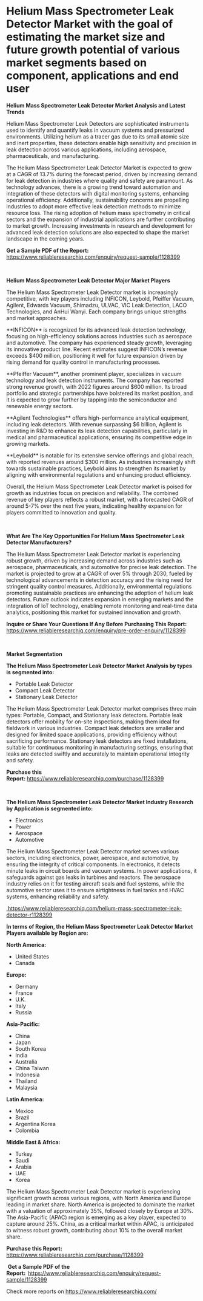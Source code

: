 <p><h1>Helium Mass Spectrometer Leak Detector Market with the goal of estimating the market size and future growth potential of various market segments based on component, applications and end user</h1></p><p><strong>Helium Mass Spectrometer Leak Detector Market Analysis and Latest Trends</strong></p>
<p><p>Helium Mass Spectrometer Leak Detectors are sophisticated instruments used to identify and quantify leaks in vacuum systems and pressurized environments. Utilizing helium as a tracer gas due to its small atomic size and inert properties, these detectors enable high sensitivity and precision in leak detection across various applications, including aerospace, pharmaceuticals, and manufacturing. </p><p>The Helium Mass Spectrometer Leak Detector Market is expected to grow at a CAGR of 13.7% during the forecast period, driven by increasing demand for leak detection in industries where quality and safety are paramount. As technology advances, there is a growing trend toward automation and integration of these detectors with digital monitoring systems, enhancing operational efficiency. Additionally, sustainability concerns are propelling industries to adopt more effective leak detection methods to minimize resource loss. The rising adoption of helium mass spectrometry in critical sectors and the expansion of industrial applications are further contributing to market growth. Increasing investments in research and development for advanced leak detection solutions are also expected to shape the market landscape in the coming years.</p></p>
<p><strong>Get a Sample PDF of the Report:&nbsp;</strong> <a href="https://www.reliableresearchiq.com/enquiry/request-sample/1128399?utm_campaign=2475&utm_medium=2&utm_source=Github&utm_content=ia&utm_term=18022025&utm_id=helium-mass-spectrometer-leak-detector">https://www.reliableresearchiq.com/enquiry/request-sample/1128399</a></p>
<p>&nbsp;</p>
<p><strong>Helium Mass Spectrometer Leak Detector Major Market Players</strong></p>
<p><p>The Helium Mass Spectrometer Leak Detector market is increasingly competitive, with key players including INFICON, Leybold, Pfeiffer Vacuum, Agilent, Edwards Vacuum, Shimadzu, ULVAC, VIC Leak Detection, LACO Technologies, and AnHui Wanyi. Each company brings unique strengths and market approaches.</p><p>**INFICON** is recognized for its advanced leak detection technology, focusing on high-efficiency solutions across industries such as aerospace and automotive. The company has experienced steady growth, leveraging its innovative product line. Recent estimates suggest INFICON’s revenue exceeds $400 million, positioning it well for future expansion driven by rising demand for quality control in manufacturing processes.</p><p>**Pfeiffer Vacuum**, another prominent player, specializes in vacuum technology and leak detection instruments. The company has reported strong revenue growth, with 2022 figures around $600 million. Its broad portfolio and strategic partnerships have bolstered its market position, and it is expected to grow further by tapping into the semiconductor and renewable energy sectors.</p><p>**Agilent Technologies** offers high-performance analytical equipment, including leak detectors. With revenue surpassing $6 billion, Agilent is investing in R&D to enhance its leak detection capabilities, particularly in medical and pharmaceutical applications, ensuring its competitive edge in growing markets.</p><p>**Leybold** is notable for its extensive service offerings and global reach, with reported revenues around $300 million. As industries increasingly shift towards sustainable practices, Leybold aims to strengthen its market by aligning with environmental regulations and enhancing product efficiency.</p><p>Overall, the Helium Mass Spectrometer Leak Detector market is poised for growth as industries focus on precision and reliability. The combined revenue of key players reflects a robust market, with a forecasted CAGR of around 5-7% over the next five years, indicating healthy expansion for players committed to innovation and quality.</p></p>
<p>&nbsp;</p>
<p><strong>What Are The Key Opportunities For Helium Mass Spectrometer Leak Detector Manufacturers?</strong></p>
<p><p>The Helium Mass Spectrometer Leak Detector market is experiencing robust growth, driven by increasing demand across industries such as aerospace, pharmaceuticals, and automotive for precise leak detection. The market is projected to grow at a CAGR of over 5% through 2030, fueled by technological advancements in detection accuracy and the rising need for stringent quality control measures. Additionally, environmental regulations promoting sustainable practices are enhancing the adoption of helium leak detectors. Future outlook indicates expansion in emerging markets and the integration of IoT technology, enabling remote monitoring and real-time data analytics, positioning this market for sustained innovation and growth.</p></p>
<p><strong>Inquire or Share Your Questions If Any Before Purchasing This Report:</strong> <a href="https://www.reliableresearchiq.com/enquiry/pre-order-enquiry/1128399?utm_campaign=2475&utm_medium=2&utm_source=Github&utm_content=ia&utm_term=18022025&utm_id=helium-mass-spectrometer-leak-detector">https://www.reliableresearchiq.com/enquiry/pre-order-enquiry/1128399</a></p>
<p>&nbsp;</p>
<p><strong>Market Segmentation</strong></p>
<p><strong>The Helium Mass Spectrometer Leak Detector Market Analysis by types is segmented into:</strong></p>
<p><ul><li>Portable Leak Detector</li><li>Compact Leak Detector</li><li>Stationary Leak Detector</li></ul></p>
<p><p>The Helium Mass Spectrometer Leak Detector market comprises three main types: Portable, Compact, and Stationary leak detectors. Portable leak detectors offer mobility for on-site inspections, making them ideal for fieldwork in various industries. Compact leak detectors are smaller and designed for limited space applications, providing efficiency without sacrificing performance. Stationary leak detectors are fixed installations, suitable for continuous monitoring in manufacturing settings, ensuring that leaks are detected swiftly and accurately to maintain operational integrity and safety.</p></p>
<p><strong>Purchase this Report:&nbsp;</strong><a href="https://www.reliableresearchiq.com/purchase/1128399?utm_campaign=2475&utm_medium=2&utm_source=Github&utm_content=ia&utm_term=18022025&utm_id=helium-mass-spectrometer-leak-detector">https://www.reliableresearchiq.com/purchase/1128399</a></p>
<p>&nbsp;</p>
<p><strong>The Helium Mass Spectrometer Leak Detector Market Industry Research by Application is segmented into:</strong></p>
<p><ul><li>Electronics</li><li>Power</li><li>Aerospace</li><li>Automotive</li></ul></p>
<p><p>The Helium Mass Spectrometer Leak Detector market serves various sectors, including electronics, power, aerospace, and automotive, by ensuring the integrity of critical components. In electronics, it detects minute leaks in circuit boards and vacuum systems. In power applications, it safeguards against gas leaks in turbines and reactors. The aerospace industry relies on it for testing aircraft seals and fuel systems, while the automotive sector uses it to ensure airtightness in fuel tanks and HVAC systems, enhancing reliability and safety.</p></p>
<p><a href="https://www.reliableresearchiq.com/helium-mass-spectrometer-leak-detector-r1128399?utm_campaign=2475&utm_medium=2&utm_source=Github&utm_content=ia&utm_term=18022025&utm_id=helium-mass-spectrometer-leak-detector">&nbsp;https://www.reliableresearchiq.com/helium-mass-spectrometer-leak-detector-r1128399</a></p>
<p><strong>In terms of Region, the Helium Mass Spectrometer Leak Detector Market Players available by Region are:</strong></p>
<p>
    <p> <strong> North America: </strong>
        <ul>
            <li>United States</li>
            <li>Canada</li>
        </ul>
        </p> 
    <p> <strong> Europe: </strong>
        <ul>
            <li>Germany</li>
            <li>France</li>
            <li>U.K.</li>
            <li>Italy</li>
            <li>Russia</li>
        </ul>
        </p> 
    <p> <strong> Asia-Pacific: </strong>
        <ul>
            <li>China</li>
            <li>Japan</li>
            <li>South Korea</li>
            <li>India</li>
            <li>Australia</li>
            <li>China Taiwan</li>
            <li>Indonesia</li>
            <li>Thailand</li>
            <li>Malaysia</li>
        </ul>
        </p> 
    <p> <strong> Latin America: </strong>
        <ul>
            <li>Mexico</li>
            <li>Brazil</li>
            <li>Argentina Korea</li>
            <li>Colombia</li>
        </ul>
        </p> 
    <p> <strong> Middle East & Africa: </strong>
        <ul>
            <li>Turkey</li>
            <li>Saudi</li>
            <li>Arabia</li>
            <li>UAE</li>
            <li>Korea</li>
        </ul>
    </p>
    </p>
<p><p>The Helium Mass Spectrometer Leak Detector market is experiencing significant growth across various regions, with North America and Europe leading in market share. North America is projected to dominate the market with a valuation of approximately 35%, followed closely by Europe at 30%. The Asia-Pacific (APAC) region is emerging as a key player, expected to capture around 25%. China, as a critical market within APAC, is anticipated to witness robust growth, contributing about 10% to the overall market share.</p></p>
<p><strong>Purchase this Report: </strong><a href="https://www.reliableresearchiq.com/purchase/1128399?utm_campaign=2475&utm_medium=2&utm_source=Github&utm_content=ia&utm_term=18022025&utm_id=helium-mass-spectrometer-leak-detector">https://www.reliableresearchiq.com/purchase/1128399</a></p>
<p>&nbsp;<strong>Get a Sample PDF of the Report:&nbsp;&nbsp;</strong><a href="https://www.reliableresearchiq.com/enquiry/request-sample/1128399?utm_campaign=2475&utm_medium=2&utm_source=Github&utm_content=ia&utm_term=18022025&utm_id=helium-mass-spectrometer-leak-detector">https://www.reliableresearchiq.com/enquiry/request-sample/1128399</a></p>
<p><strong></strong></p>
<p>Check more reports on <a href="https://www.reliableresearchiq.com/?utm_campaign=2475&utm_medium=2&utm_source=Github&utm_content=ia&utm_term=18022025&utm_id=helium-mass-spectrometer-leak-detector">https://www.reliableresearchiq.com/</a></p>